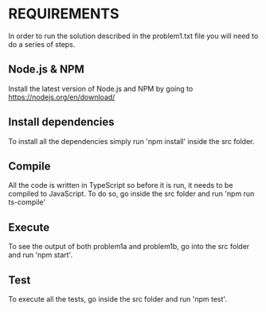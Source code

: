 # REQUIREMENTS

In order to run the solution described in the problem1.txt file you will need to do a series of steps.

## Node.js & NPM

Install the latest version of Node.js and NPM by going to https://nodejs.org/en/download/

## Install dependencies

To install all the dependencies simply run 'npm install' inside the src folder.

## Compile

All the code is written in TypeScript so before it is run, it needs to be compiled to JavaScript. To do so, go inside the src folder and run 'npm run ts-compile'

## Execute

To see the output of both problem1a and problem1b, go into the src folder and run 'npm start'.

## Test

To execute all the tests, go inside the src folder and run 'npm test'.
